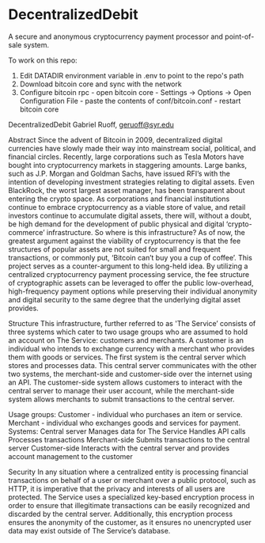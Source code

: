 # DecentralizedDebit

A secure and anonymous cryptocurrency payment processor and point-of-sale system.

To work on this repo:
  1. Edit DATADIR environment variable in .env to point to the repo's path
  2. Download bitcoin core and sync with the network
  3. Configure bitcoin rpc
    - open bitcoin core
    - Settings -> Options -> Open Configuration File
    - paste the contents of conf/bitcoin.conf
    - restart bitcoin core

DecentralizedDebit
Gabriel Ruoff,
geruoff@syr.edu

Abstract
Since the advent of Bitcoin in 2009, decentralized digital currencies have slowly made their way into mainstream social, political, and financial circles. Recently, large corporations such as Tesla Motors have bought into cryptocurrency markets in staggering amounts. Large banks, such as J.P. Morgan and Goldman Sachs, have issued RFI’s with the intention of developing investment strategies relating to digital assets. Even BlackRock, the worst largest asset manager, has been transparent about entering the crypto space. As corporations and financial institutions continue to embrace cryptocurrency as a viable store of value, and retail investors continue to accumulate digital assets, there will, without a doubt, be high demand for the development of public physical and digital ‘crypto-commerce’ infrastructure. So where is this infrastructure? As of now, the greatest argument against the viability of cryptocurrency is that the fee structures of popular assets are not suited for small and frequent transactions, or commonly put, ‘Bitcoin can’t buy you a cup of coffee’. This project serves as a counter-argument to this long-held idea. By utilizing a centralized cryptocurrency payment processing service, the fee structure of cryptographic assets can be leveraged to offer the public low-overhead, high-frequency payment options while preserving their individual anonymity and digital security to the same degree that the underlying digital asset provides.

Structure
	This infrastructure, further referred to as 'The Service’ consists of three systems which cater to two usage groups who are assumed to hold an account on The Service: customers and merchants. A customer is an individual who intends to exchange currency with a merchant who provides them with goods or services. The first system is the central server which stores and processes data. This central server communicates with the other two systems, the merchant-side and customer-side over the internet using an API. The customer-side system allows customers to interact with the central server to manage their user account, while the merchant-side system allows merchants to submit transactions to the central server.

Usage groups:
Customer - individual who purchases an item or service.
Merchant - individual who exchanges goods and services for payment.
Systems:
Central server
Manages data for The Service
Handles API calls
Processes transactions
Merchant-side
Submits transactions to the central server
Customer-side
Interacts with the central server and provides account management to the customer


Security
	In any situation where a centralized entity is processing financial transactions on behalf of a user or merchant over a public protocol, such as HTTP, it is imperative that the privacy and interests of all users are protected. The Service uses a specialized key-based encryption process in order to ensure that illegitimate transactions can be easily recognized and discarded by the central server. Additionally, this encryption process ensures the anonymity of the customer, as it ensures no unencrypted user data may exist outside of The Service’s database.

